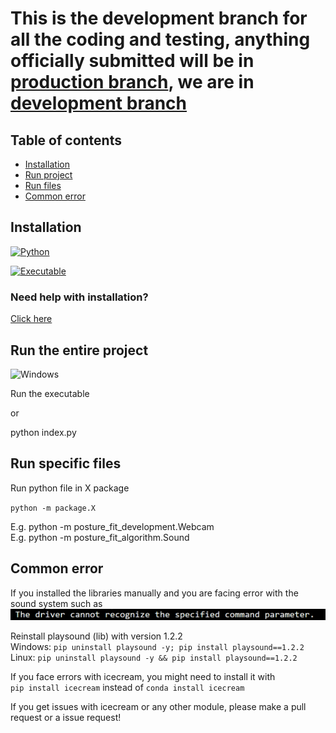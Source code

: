# This is the development branch for all the coding and testing, anything officially submitted will be in [production branch](https://github.com/Kamikamer/capstone/tree/main), we are in [development branch](https://github.com/Kamikamer/capstone/tree/development)

## Table of contents

- [Installation](#installation)
- [Run project](#run-the-entire-project)
- [Run files](#run-specific-files)
- [Common error](#common-error)

## Installation

[![Python](https://img.shields.io/badge/Python-3776AB?style=for-the-badge&logo=python&logoColor=white)](https://github.com/Kamikamer/capstone/tree/main/docs/source-compilation.md)

[![Executable](https://img.shields.io/badge/Executable-3776AB?style=for-the-badge&color=000&logoColor=white)](https://github.com/Kamikamer/capstone/releases/download/v1.0.0/PostureFit.exe)

### Need help with installation? 

[Click here](https://github.com/Kamikamer/capstone/tree/main/docs)

## Run the entire project

![Windows](https://img.shields.io/badge/Windows-0078D6?style=for-the-badge&logo=windows&logoColor=white)

Run the executable

or 

python index.py

## Run specific files

Run python file in X package

``python -m package.X``

E.g. python -m posture_fit_development.Webcam  
E.g. python -m posture_fit_algorithm.Sound

## Common error

If you installed the libraries manually and you are facing error with the sound system such as ![The driver cannot recognize the spececified command parameter.](/assets/driver_error_sp.png)

Reinstall playsound (lib) with version 1.2.2  
Windows: `pip uninstall playsound -y; pip install playsound==1.2.2`  
Linux: `pip uninstall playsound -y && pip install playsound==1.2.2`

If you face errors with icecream, you might need to install it with  
`pip install icecream` instead of `conda install icecream`

If you get issues with icecream or any other module, please make a pull request or a issue request!

